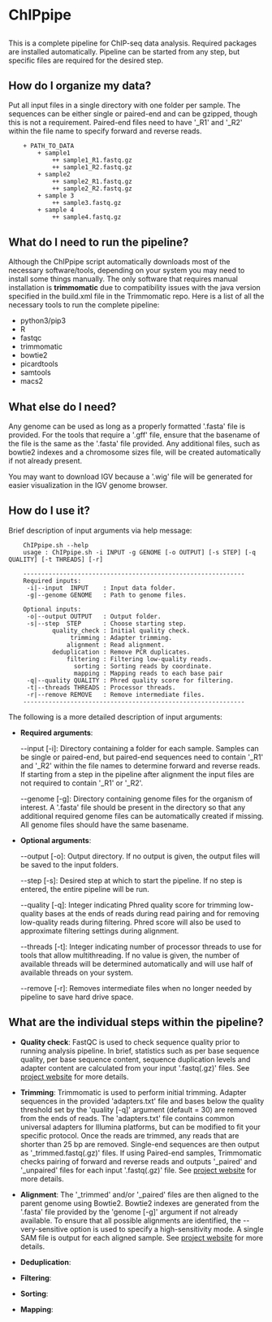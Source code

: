 # ChIPpipe
##
This is a complete pipeline for ChIP-seq data analysis. Required packages are installed automatically. Pipeline can be started from any step, but specific files are required for the desired step.

## How do I organize my data?

Put all input files in a single directory with one folder per sample. The sequences can be either single or paired-end and can be gzipped, though this is not a requirement. Paired-end files need to have '_R1' and '_R2' within the file name to specify forward and reverse reads.

```
    + PATH_TO_DATA
        + sample1
            ++ sample1_R1.fastq.gz
            ++ sample1_R2.fastq.gz
        + sample2
            ++ sample2_R1.fastq.gz
            ++ sample2_R2.fastq.gz
        + sample 3
            ++ sample3.fastq.gz
        + sample 4
            ++ sample4.fastq.gz
```

## What do I need to run the pipeline?

Although the ChIPpipe script automatically downloads most of the necessary software/tools, depending on your system you may need to install some things manually. The only software that requires manual installation is **trimmomatic** due to compatibility issues with the java version specified in the build.xml file in the Trimmomatic repo. Here is a list of all the necessary tools to run the complete pipeline:

- python3/pip3
- R
- fastqc
- trimmomatic
- bowtie2
- picardtools
- samtools
- macs2

## What else do I need?

Any genome can be used as long as a properly formatted '.fasta' file is provided. For the tools that require a '.gff' file, ensure that the basename of the file is the same as the '.fasta' file provided. Any additional files, such as bowtie2 indexes and a chromosome sizes file, will be created automatically if not already present.

You may want to download IGV because a '.wig' file will be generated for easier visualization in the IGV genome browser.

## How do I use it?

Brief description of input arguments via help message:

```
    ChIPpipe.sh --help
    usage : ChIPpipe.sh -i INPUT -g GENOME [-o OUTPUT] [-s STEP] [-q QUALITY] [-t THREADS] [-r]

    -------------------------------------------------------------
    Required inputs:
     -i|--input  INPUT    : Input data folder.
     -g|--genome GENOME   : Path to genome files.

    Optional inputs:
     -o|--output OUTPUT   : Output folder.
     -s|--step  STEP      : Choose starting step.
            quality_check : Initial quality check.
                 trimming : Adapter trimming.
                alignment : Read alignment.
            deduplication : Remove PCR duplicates.
                filtering : Filtering low-quality reads.
                  sorting : Sorting reads by coordinate.
                  mapping : Mapping reads to each base pair
     -q|--quality QUALITY : Phred quality score for filtering.
     -t|--threads THREADS : Processor threads.
     -r|--remove REMOVE   : Remove intermediate files.
    -------------------------------------------------------------
```

The following is a more detailed description of input arguments:

- **Required arguments**:

    --input [-i]: Directory containing a folder for each sample. Samples can be single or paired-end, but paired-end sequences need to contain '_R1' and '_R2' within the file names to determine forward and reverse reads. If starting from a step in the pipeline after alignment the input files are not required to contain '_R1' or '_R2'.

    --genome [-g]: Directory containing genome files for the organism of interest. A '.fasta' file should be present in the directory so that any additional required genome files can be automatically created if missing. All genome files should have the same basename.

- **Optional arguments**:

    --output [-o]: Output directory. If no output is given, the output files will be saved to the input folders.

    --step [-s]: Desired step at which to start the pipeline. If no step is entered, the entire pipeline will be run.

    --quality [-q]: Integer indicating Phred quality score for trimming low-quality bases at the ends of reads during read pairing and for removing low-quality reads during filtering. Phred score will also be used to approximate filtering settings during alignment.

    --threads [-t]: Integer indicating number of processor threads to use for tools that allow multithreading. If no value is given, the number of available threads will be determined automatically and will use half of available threads on your system.

    --remove [-r]: Removes intermediate files when no longer needed by pipeline to save hard drive space.

## What are the individual steps within the pipeline?

- **Quality check**:
        FastQC is used to check sequence quality prior to running analysis pipeline. In brief, statistics such as per base sequence quality, per base sequence content, sequence duplication levels and adapter content are calculated from your input '.fastq(.gz)' files. See [project website](https://www.bioinformatics.babraham.ac.uk/projects/fastqc/) for more details.

- **Trimming**:
        Trimmomatic is used to perform initial trimming. Adapter sequences in the provided 'adapters.txt' file and bases below the quality threshold set by the 'quality \[-q\]' argument (default = 30) are removed from the ends of reads. The 'adapters.txt' file contains common universal adapters for Illumina platforms, but can be modified to fit your specific protocol. Once the reads are trimmed, any reads that are shorter than 25 bp are removed. Single-end sequences are then output as '_trimmed.fastq(.gz)' files. If using Paired-end samples, Trimmomatic checks pairing of forward and reverse reads and outputs '_paired' and '_unpaired' files for each input '.fastq(.gz)' file. See [project website](http://www.usadellab.org/cms/?page=trimmomatic) for more details.

- **Alignment**:
        The '_trimmed' and/or '_paired' files are then aligned to the parent genome using Bowtie2. Bowtie2 indexes are generated from the '.fasta' file provided by the 'genome \[-g\]' argument if not already available. To ensure that all possible alignments are identified, the --very-sensitive option is used to specify a high-sensitivity mode. A single SAM file is output for each aligned sample. See [project website](https://bowtie-bio.sourceforge.net/bowtie2/index.shtml) for more details.

- **Deduplication**:

- **Filtering**:

- **Sorting**:

- **Mapping**: